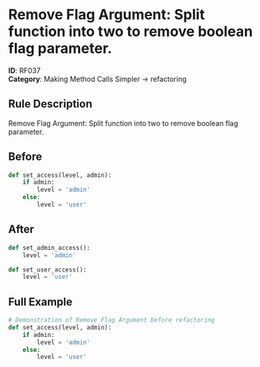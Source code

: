 # Remove Flag Argument: Split function into two to remove boolean flag parameter.

**ID**: RF037  
**Category**: Making Method Calls Simpler → refactoring

## Rule Description
Remove Flag Argument: Split function into two to remove boolean flag parameter.

## Before
```python
def set_access(level, admin):
    if admin:
        level = 'admin'
    else:
        level = 'user'
```

## After  
```python
def set_admin_access():
    level = 'admin'

def set_user_access():
    level = 'user'
```

## Full Example
```python
# Demonstration of Remove Flag Argument before refactoring
def set_access(level, admin):
    if admin:
        level = 'admin'
    else:
        level = 'user'
```
